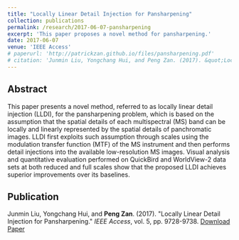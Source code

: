 ```yaml
---
title: "Locally Linear Detail Injection for Pansharpening"
collection: publications
permalink: /research/2017-06-07-pansharpening
excerpt: 'This paper proposes a novel method for pansharpening.'
date: 2017-06-07
venue: 'IEEE Access'
# paperurl: 'http://patrickzan.github.io/files/pansharpening.pdf'
# citation: 'Junmin Liu, Yongchang Hui, and Peng Zan. (2017). &quot;Locally Linear Detail Injection for Pansharpening.&quot; <i>IEEE Access</i>, vol. 5, pp. 9728-9738.'
---
```


Abstract
------
This paper presents a novel method, referred to as locally linear detail injection (LLDI), for the pansharpening problem, which is based on the assumption that the spatial details of each multispectral (MS) band can be locally and linearly represented by the spatial details of panchromatic images. LLDI first exploits such assumption through scales using the modulation transfer function (MTF) of the MS instrument and then performs detail injections into the available low-resolution MS images. Visual analysis and quantitative evaluation performed on QuickBird and WorldView-2 data sets at both reduced and full scales show that the proposed LLDI achieves superior improvements over its baselines.

Publication
------
Junmin Liu, Yongchang Hui, and **Peng Zan**. (2017). &quot;Locally Linear Detail Injection for Pansharpening.&quot; <i>IEEE Access</i>, vol. 5, pp. 9728-9738. [Download Paper](http://patrickzan.github.io/files/pansharpening.pdf)